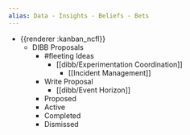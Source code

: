```yaml
---
alias: Data - Insights - Beliefs - Bets
---
```


- {{renderer :kanban_ncfl}}
	- DIBB Proposals
		- #fleeting Ideas
			- [[dibb/Experimentation Coordination]]
				- [[Incident Management]]
		- Write Proposal
			- [[dibb/Event Horizon]]
		- Proposed
		- Active
		- Completed
		- Dismissed